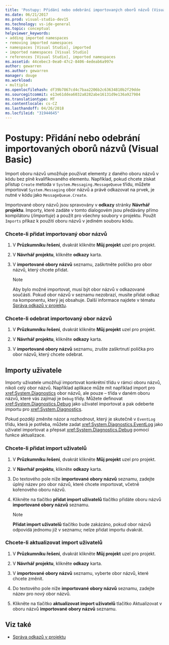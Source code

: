 ```yaml
---
title: 'Postupy: Přidání nebo odebrání importovaných oborů názvů (Visual Basic)'
ms.date: 06/21/2017
ms.prod: visual-studio-dev15
ms.technology: vs-ide-general
ms.topic: conceptual
helpviewer_keywords:
- adding imported namespaces
- removing imported namespaces
- namespaces [Visual Studio], imported
- imported namespaces [Visual Studio]
- references [Visual Studio], imported namespaces
ms.assetid: 44cebec3-0ea0-47c2-8406-4edeab6a997e
author: gewarren
ms.author: gewarren
manager: douge
ms.workload:
- multiple
ms.openlocfilehash: df39b7867cd4c7baa2206b2c63634810b2f29dde
ms.sourcegitcommit: e13e61ddea6032a8282abe16131d9e136a927984
ms.translationtype: MT
ms.contentlocale: cs-CZ
ms.lasthandoff: 04/26/2018
ms.locfileid: "31944645"
---
```

# <a name="how-to-add-or-remove-imported-namespaces-visual-basic"></a>Postupy: Přidání nebo odebrání importovaných oborů názvů (Visual Basic)

Import oboru názvů umožňuje používat elementy z daného oboru názvů v kódu bez plně kvalifikovaného elementu. Například, pokud chcete získat přístup `Create` metoda v `System.Messaging.MessageQueue` třídu, můžete importovat `System.Messaging` obor názvů a právě odkazovat na prvek, je nutné v kódu jako `MessageQueue.Create`.

 Importované obory názvů jsou spravovány v **odkazy** stránky **Návrhář projektu**. Importy, které zadáte v tomto dialogovém jsou předávány přímo kompilátoru (*/importuje*) a použít pro všechny soubory v projektu. Použít `Imports` příkaz k použití oboru názvů v jediném souboru kódu.

### <a name="to-add-an-imported-namespace"></a>Chcete-li přidat importovaný obor názvů

1.  V **Průzkumníku řešení**, dvakrát klikněte **Můj projekt** uzel pro projekt.

2.  V **Návrhář projektu**, klikněte **odkazy** karta.

3.  V **importované obory názvů** seznamu, zaškrtněte políčko pro obor názvů, který chcete přidat.

    > [!NOTE]
    >  Aby bylo možné importovat, musí být obor názvů v odkazované součásti. Pokud obor názvů v seznamu nezobrazí, musíte přidat odkaz na komponentu, který jej obsahuje. Další informace najdete v tématu [Správa odkazů v projektu](managing-references-in-a-project.md).

### <a name="to-remove-an-imported-namespace"></a>Chcete-li odebrat importovaný obor názvů

1.  V **Průzkumníku řešení**, dvakrát klikněte **Můj projekt** uzel pro projekt.

2.  V **Návrhář projektu**, klikněte **odkazy** karta.

3.  V **importované obory názvů** seznamu, zrušte zaškrtnutí políčka pro obor názvů, který chcete odebrat.

## <a name="user-imports"></a>Importy uživatele
 Importy uživatele umožňují importovat konkrétní třídu v rámci oboru názvů, nikoli celý obor názvů. Například aplikace může mít například import pro <xref:System.Diagnostics> obor názvů, ale pouze – třída v daném oboru názvů, které vás zajímají je `Debug` třídy. Můžete definovat <xref:System.Diagnostics.Debug> jako uživatel importovat a pak odeberte importu pro <xref:System.Diagnostics>.

 Pokud později změníte názor a rozhodnout, který je skutečně v `EventLog` třídu, která je potřeba, můžete zadat <xref:System.Diagnostics.EventLog> jako uživatel importovat a přepsat <xref:System.Diagnostics.Debug> pomocí funkce aktualizace.

### <a name="to-add-a-user-import"></a>Chcete-li přidat import uživatelů

1.  V **Průzkumníku řešení**, dvakrát klikněte **Můj projekt** uzel pro projekt.

2.  V **Návrhář projektu**, klikněte **odkazy** karta.

3.  Do textového pole níže **importované obory názvů** seznamu, zadejte úplný název pro obor názvů, které chcete importovat, včetně kořenového oboru názvů.

4.  Klikněte na tlačítko **přidat import uživatelů** tlačítko přidáte oboru názvů **importované obory názvů** seznamu.

    > [!NOTE]
    > **Přidat import uživatelů** tlačítko bude zakázáno, pokud obor názvů odpovídá jednomu již v seznamu; nelze přidat importu dvakrát.

### <a name="to-update-a-user-import"></a>Chcete-li aktualizovat import uživatelů

1.  V **Průzkumníku řešení**, dvakrát klikněte **Můj projekt** uzel pro projekt.

2.  V **Návrhář projektu**, klikněte **odkazy** karta.

3.  V **importované obory názvů** seznamu, vyberte obor názvů, které chcete změnit.

4.  Do textového pole níže **importované obory názvů** seznamu, zadejte název pro nový obor názvů.

5.  Klikněte na tlačítko **aktualizovat import uživatelů** tlačítko Aktualizovat v oboru názvů **importované obory názvů** seznamu.

## <a name="see-also"></a>Viz také

- [Správa odkazů v projektu](../ide/managing-references-in-a-project.md)